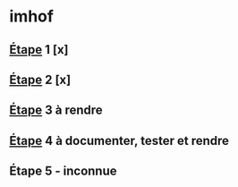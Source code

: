# imhof
## [Étape](http://cs108.epfl.ch/p01_points.html) 1 [x]
## [Étape](http://cs108.epfl.ch/p02_geometry.html) 2 [x]
## [Étape](http://cs108.epfl.ch/p03_attributes.html) 3 à rendre
## [Étape](http://cs108.epfl.ch/p04_osm-entities.html) 4 à documenter, tester et rendre
## Étape 5 - inconnue
